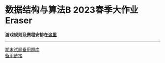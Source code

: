 # 数据结构与算法B 2023春季大作业 Eraser

**游戏规则及赛程安排在[这里](https://github.com/XueFengBoyanLiu/pkudsa.eraser/blob/main/Documentation/eraser1.md)**

---

[期末试题备用题库](https://www.youtube.com/watch?v=dQw4w9WgXcQ)\
[备用链接](https://www.bilibili.com/video/BV1uT4y1P7CX/?spm_id_from=333.337.search-card.all.click&vd_source=ece9f8be48529369c064ce2d9003d536)
